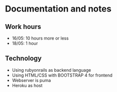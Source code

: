 # Documentation and notes

## Work hours

 * 16/05: 10 hours more or less
 * 18/05: 1 hour


## Technology

 * Using rubyonrails as backend language
 * Using HTML/CSS with BOOTSTRAP 4 for frontend
 * Webserver is puma
 * Heroku as host
